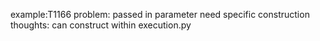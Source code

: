 example:T1166
problem:
passed in parameter need specific construction
thoughts:
can construct within execution.py
